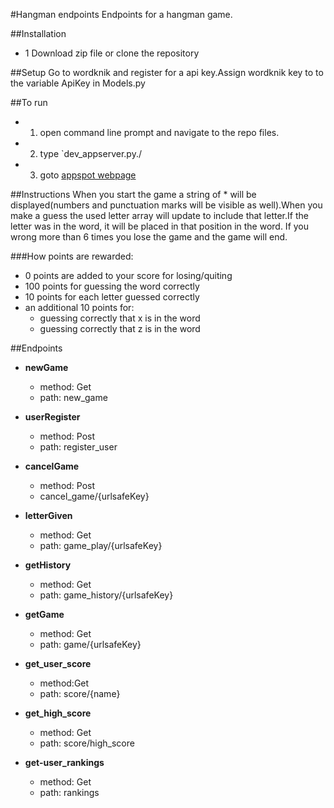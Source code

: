 #Hangman endpoints
Endpoints for a hangman game.

##Installation
 - 1 Download zip file or clone the repository

##Setup
Go to wordknik and register for a api key.Assign wordknik key to to the variable ApiKey in Models.py

##To run
 - 1) open command line prompt and navigate to the repo files.
 - 2) type `dev_appserver.py./
 - 3) goto [appspot webpage](https://apis-explorer.appspot.com/apis-explorer)

 ##Instructions
 When you start the game a string of * will be displayed(numbers and punctuation marks will be visible as well).When you make a guess the used letter array will update to include that letter.If the letter was in the word, it will be placed in that position in the word. If you wrong more than 6 times you lose the game and the game will end.


###How points are rewarded:
 - 0 points are added to your score for losing/quiting
 - 100 points for guessing the word correctly
 - 10 points for each letter guessed correctly
 - an additional 10 points for:
    - guessing correctly that x is in the word
    - guessing correctly that z is in the word 

##Endpoints
- **newGame**
  - method: Get
  - path: new_game

- **userRegister**
  - method: Post
  - path: register_user

- **cancelGame**
  - method: Post
  - cancel_game/{urlsafeKey}

- **letterGiven**
  - method: Get
  - path: game_play/{urlsafeKey}

- **getHistory**
  - method: Get
  - path: game_history/{urlsafeKey}

- **getGame**
  - method: Get
  - path: game/{urlsafeKey}

- **get_user_score**
  - method:Get
  - path: score/{name}

- **get_high_score**
  - method: Get
  - path: score/high_score

- **get-user_rankings**
  - method: Get
  - path: rankings